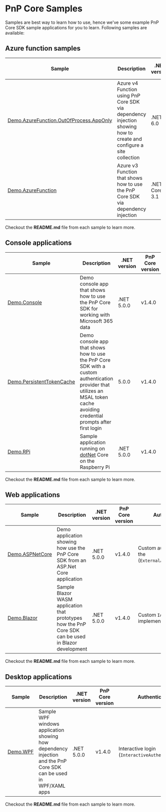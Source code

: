 # PnP Core Samples

Samples are best way to learn how to use, hence we've some example PnP Core SDK sample applications for you to learn. Following samples are available:

## Azure function samples

Sample | Description | .NET version | PnP Core version | Authentication Type | Function mode
-------|-------------|--------------|------------------|---------------------|--------------
[Demo.AzureFunction.OutOfProcess.AppOnly](Demo.AzureFunction.OutOfProcess.AppOnly/README.md) | Azure v4 Function using PnP Core SDK via dependency injection showing how to create and configure a site collection | .NET 6.0 | v1.4.0 | Application permissions (`X509CertificateAuthenticationProvider`) | V4, isolated process
[Demo.AzureFunction](Demo.AzureFunction/README.md) | Azure v3 Function that shows how to use the PnP Core SDK via dependency injection | .NET Core 3.1 | v1.4.0 | Application permissions (`X509CertificateAuthenticationProvider`) | V3, in-process

Checkout the **README.md** file from each sample to learn more.

## Console applications

Sample | Description | .NET version | PnP Core version | Authentication Type
-------|-------------|-----------------|-------------|----------------
[Demo.Console](Demo.Console/README.md) | Demo console app that shows how to use the PnP Core SDK for working with Microsoft 365 data | .NET 5.0.0 | v1.4.0 | Interactive login (`InteractiveAuthenticationProvider`)
[Demo.PersistentTokenCache](Demo.PersistentTokenCache/README.md) | Demo console app that shows how to use the PnP Core SDK with a custom authentication provider that utilizes an MSAL token cache avoiding credential prompts after first login | 5.0.0 | v1.4.0 | Custom `IAuthenticationProvider` implementation
[Demo.RPi](Demo.RPi/README.md) | Sample application running on [dotNet](https://dotnet.microsoft.com/download/dotnet-core/3.1) Core on the Raspberry Pi | .NET 5.0.0 | v1.4.0 | Username password login (`UsernamePasswordAuthenticationProvider`)

Checkout the **README.md** file from each sample to learn more.

## Web applications

Sample | Description | .NET version | PnP Core version | Authentication Type
-------|-------------|-----------------|-------------|----------------
[Demo.ASPNetCore](Demo.ASPNetCore/README.md) | Demo application showing how use the PnP Core SDK from an ASP.Net Core application | .NET 5.0.0 | v1.4.0 | Custom authentication is used via the (`ExternalAuthenticationProvider`)
[Demo.Blazor](Demo.Blazor/README.md) | Sample Blazor WASM application that prototypes how the PnP Core SDK can be used in Blazor development | .NET 5.0.0 | v1.4.0 | Custom `IAuthenticationProvider` implementation

Checkout the **README.md** file from each sample to learn more.

## Desktop applications

Sample | Description | .NET version | PnP Core version | Authentication Type
-------|-------------|-----------------|-------------|----------------
[Demo.WPF](Demo.WPF/README.md) | Sample WPF windows application showing how dependency injection and the PnP Core SDK can be used in WPF/XAML apps | .NET 5.0.0 | v1.4.0 | Interactive login (`InteractiveAuthenticationProvider`)

Checkout the **README.md** file from each sample to learn more.
